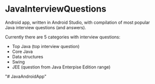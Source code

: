 # JavaInterviewQuestions
Android app, written in Android Studio, with compilation of most popular Java interview questions (and answers).

Currently there are 5 categories with interview questions:
* Top Java (top interview question)
* Core Java
* Data structures
* Swing
* JEE (question from Java Enterpise Edition range)

"# JavaAndroidApp" 
